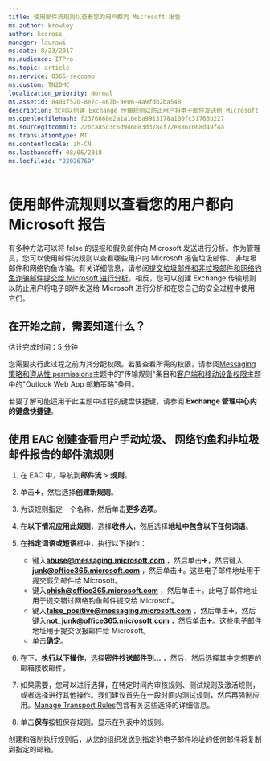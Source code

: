 ```yaml
---
title: 使用邮件流规则以查看您的用户都向 Microsoft 报告
ms.author: krowley
author: kccross
manager: laurawi
ms.date: 8/23/2017
ms.audience: ITPro
ms.topic: article
ms.service: O365-seccomp
ms.custom: TN2DMC
localization_priority: Normal
ms.assetid: 8401f520-8e7c-467b-9e06-4a9fdb2ba548
description: 您可以创建 Exchange 传输规则以防止用户将电子邮件发送给 Microsoft 进行分析和在您自己的安全过程中使用它们
ms.openlocfilehash: f2376668e2a1a16eba9913178a100fc31763b227
ms.sourcegitcommit: 22bca85c3c6d946083d3784f72e886c068d49f4a
ms.translationtype: MT
ms.contentlocale: zh-CN
ms.lasthandoff: 08/06/2018
ms.locfileid: "22026769"
---
```

# <a name="use-mail-flow-rules-to-see-what-your-users-are-reporting-to-microsoft"></a>使用邮件流规则以查看您的用户都向 Microsoft 报告

有多种方法可以将 false 的误报和假负邮件向 Microsoft 发送进行分析。作为管理员，您可以使用邮件流规则以查看哪些用户向 Microsoft 报告垃圾邮件、 非垃圾邮件和网络钓鱼诈骗。有关详细信息，请参阅[提交垃圾邮件和非垃圾邮件和网络钓鱼诈骗邮件提交给 Microsoft 进行分析](submit-spam-non-spam-and-phishing-scam-messages-to-microsoft-for-analysis.md)。相反，您可以创建 Exchange 传输规则以防止用户将电子邮件发送给 Microsoft 进行分析和在您自己的安全过程中使用它们。
  
## <a name="what-do-you-need-to-know-before-you-begin"></a>在开始之前，需要知道什么？
<a name="sectionSection0"> </a>

估计完成时间：5 分钟
  
您需要执行此过程之前为其分配权限。若要查看所需的权限，请参阅[Messaging 策略和遵从性 permissions](http://technet.microsoft.com/library/ec4d3b9f-b85a-4cb9-95f5-6fc149c3899b.aspx)主题中的"传输规则"条目和[客户端和移动设备权限](http://technet.microsoft.com/library/57eca42a-5a7f-4c65-89f0-7a84f2dbea19.aspx)主题中的"Outlook Web App 邮箱策略"条目。 
  
若要了解可能适用于此主题中过程的键盘快捷键，请参阅 **Exchange 管理中心内的键盘快捷键**。
  
## <a name="use-the-eac-to-create-a-mail-flow-rule-to-view-users-manual-junk-phishing-and-not-junk-reports"></a>使用 EAC 创建查看用户手动垃圾、 网络钓鱼和非垃圾邮件报告的邮件流规则
<a name="sectionSection1"> </a>

1. 在 EAC 中，导航到**邮件流** \> **规则**。
    
2. 单击![添加图标](media/ITPro-EAC-AddIcon.png)，然后选择**创建新规则**。
    
3. 为该规则指定一个名称，然后单击**更多选项**。
    
4. 在**以下情况应用此规则**，选择**收件人**，然后选择**地址中包含以下任何词语**。
    
5. 在**指定词语或短语**框中，执行以下操作： 
    - 键入**abuse@messaging.microsoft.com** ，然后单击![添加图标](media/ITPro-EAC-AddIcon.png)，然后键入**junk@office365.microsoft.com** ，然后单击![添加图标](media/ITPro-EAC-AddIcon.png)。这些电子邮件地址用于提交假负邮件给 Microsoft。
    - 键入**phish@office365.microsoft.com** ，然后单击![添加图标](media/ITPro-EAC-AddIcon.png)。此电子邮件地址用于提交错过网络钓鱼邮件提交给 Microsoft。
    - 键入**false_positive@messaging.microsoft.com** ，然后单击![添加图标](media/ITPro-EAC-AddIcon.png)，然后键入**not_junk@office365.microsoft.com** ，然后单击![添加图标](media/ITPro-EAC-AddIcon.png)。这些电子邮件地址用于提交误报邮件给 Microsoft。
    - 单击**确定**。
    
6. 在下，**执行以下操作**，选择**密件抄送邮件到...** ，然后，然后选择其中您想要的邮箱接收邮件。 
    
7. 如果需要，您可以进行选择，在特定时间内审核规则、测试规则及激活规则，或者选择进行其他操作。我们建议首先在一段时间内测试规则，然后再强制应用。[Manage Transport Rules](http://technet.microsoft.com/library/e7a81372-b6d7-4d1f-bc9e-a845a7facac2.aspx)包含有关这些选择的详细信息。 
    
8. 单击**保存**按钮保存规则。显示在列表中的规则。 
    
创建和强制执行规则后，从您的组织发送到指定的电子邮件地址的任何邮件将复制到指定的邮箱。
  

